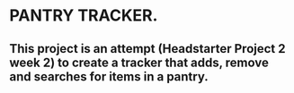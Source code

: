 # PANTRY TRACKER.

## This project is an attempt (Headstarter Project 2 week 2) to create a tracker that adds, remove and searches for items in a pantry.




